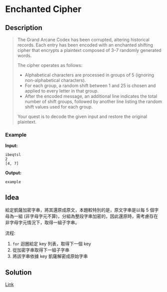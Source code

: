 # Enchanted Cipher

## Description

> The Grand Arcane Codex has been corrupted, altering historical records. Each entry has been encoded with an enchanted shifting cipher that encrypts a plaintext composed of 3–7 randomly generated words.
>
> The cipher operates as follows:
>
> + Alphabetical characters are processed in groups of 5 (ignoring non-alphabetical characters).
> + For each group, a random shift between 1 and 25 is chosen and applied to every letter in that group.
> + After the encoded message, an additional line indicates the total number of shift groups, followed by another line listing the random shift values used for each group.
>
> Your quest is to decode the given input and restore the original plaintext.

### Example

**Input:**

```text
ibeqtsl
2
[4, 7]
```

**Output:**

```text
example
```

## Idea

給定凱薩加密字串，將其還原成原文，本題較特別的是，原文字串是以每 5 個字母為一組 (非字母字元不算)，分組為整段字串加密的，因此還原時，需考慮存在非字母字元情況下，取得一組子字串。

流程:

1. `for` 迴圈給定 key 列表，取得下一個 key
2. 從加密字串取得下一組子字串
3. 將該字串依據 key 凱薩解密成原始字串

## Solution

[Link](../files/enchanted_cipher.py)